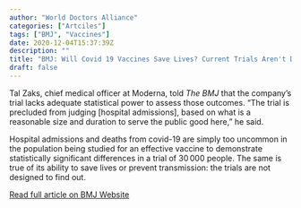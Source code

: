 ```yaml
---
author: "World Doctors Alliance"
categories: ["Artciles"]
tags: ["BMJ", "Vaccines"]
date: 2020-12-04T15:37:39Z
description: ""
title: "BMJ: Will Covid 19 Vaccines Save Lives? Current Trials Aren't Designed to Tell Us"
draft: false
---
```


Tal Zaks, chief medical officer at Moderna, told *The BMJ* that the company’s trial lacks adequate statistical power to assess  those outcomes. “The trial is precluded from judging [hospital  admissions], based on what is a reasonable size and duration to serve  the public good here,” he said.  

Hospital admissions and  deaths from covid-19 are simply too uncommon in the population being  studied for an effective vaccine to demonstrate statistically  significant differences in a trial of 30 000 people. The same is true of its ability to save lives or prevent transmission: the trials are not  designed to find out.  

[Read full article on BMJ Website](https://www.bmj.com/content/371/bmj.m4037)